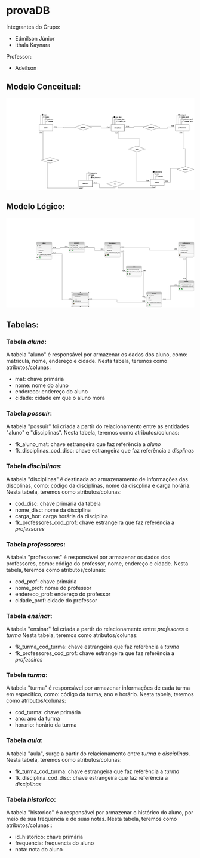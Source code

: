 # provaDB

Integrantes do Grupo:

- Edmilson Júnior
- Ithala Kaynara

Professor: 

- Adeilson

## Modelo Conceitual:
<img src="Modelo_conceitual.png">

## Modelo Lógico:
<img src="Modelo_logico.png">


## Tabelas:

### Tabela _aluno_:
A tabela "aluno" é responsável por armazenar os dados dos aluno, como: matricula, nome, endereço e cidade.
Nesta tabela, teremos como atributos/colunas:

- mat: chave primária
- nome: nome do aluno
- endereco: endereço do aluno
- cidade: cidade em que o aluno mora


### Tabela _possuir_:
A tabela "possuir" foi criada a partir do relacionamento entre as entidades "aluno" e "disciplinas".
Nesta tabela, teremos como atributos/colunas:

- fk_aluno_mat: chave estrangeira que faz referência a _aluno_
- fk_disciplinas_cod_disc: chave estrangeira que faz referência a _displinas_


### Tabela _disciplinas_:
A tabela "disciplinas" é destinada ao armazenamento de informações das discplinas, como: código da disciplinas, nome da discplina e carga horária.
Nesta tabela, teremos como atributos/colunas:

- cod_disc: chave primária da tabela
- nome_disc: nome da disciplina
- carga_hor: carga horária da disciplina
- fk_professores_cod_prof: chave estrangeira que faz referência a _professores_


### Tabela _professores_:
A tabela "professores" é responsável por armazenar os dados dos professores, como: código do professor, nome, endereço e cidade.
Nesta tabela, teremos como atributos/colunas:

- cod_prof: chave primária
- nome_prof: nome do professor
- endereco_prof: endereço do professor
- cidade_prof: cidade do professor


### Tabela _ensinar_:
A tabela "ensinar" foi criada a partir do relacionamento entre _profesores_ e _turma_
Nesta tabela, teremos como atributos/colunas:

- fk_turma_cod_turma: chave estrangeira que faz referência a _turma_
- fk_professores_cod_prof: chave estrangeira que faz referência a _professires_


### Tabela _turma_:
A tabela "turma" é responsável por armazenar informações de cada turma em especifíco, como: código da turma, ano e horário.
Nesta tabela, teremos como atributos/colunas:

- cod_turma: chave primária
- ano: ano da turma
- horario: horário da turma



### Tabela _aula_:
A tabela "aula", surge a partir do relacionamento entre _turma_ e _disciplinas_.
Nesta tabela, teremos como atributos/colunas:

- fk_turma_cod_turma: chave estrangeira que faz referência a _turma_
- fk_disciplina_cod_disc: chave estrangeira que faz referência a _disciplinas_


### Tabela _historico_:
A tabela "historico" é a responsável por armazenar o histórico do aluno, por meio de sua frequencia e de suas notas.
Nesta tabela, teremos como atributos/colunas::

- id_historico: chave primária
- frequencia: frequencia do aluno
- nota: nota do aluno


